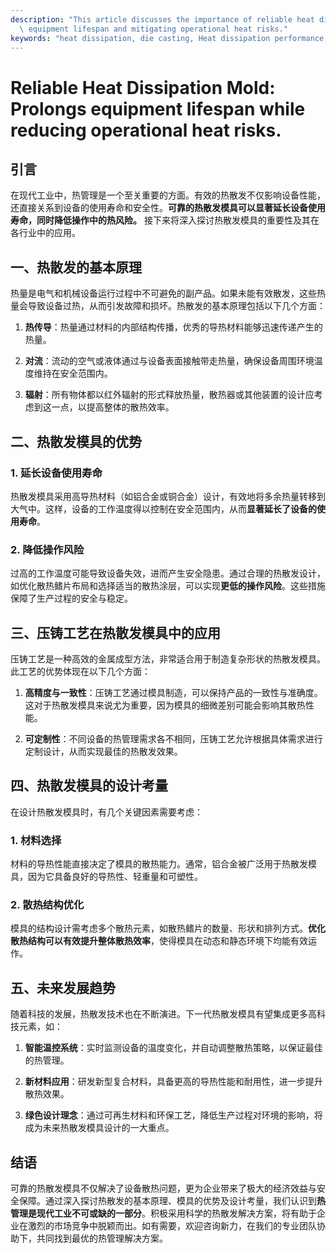 ```yaml
---
description: "This article discusses the importance of reliable heat dissipation molds in extending\
  \ equipment lifespan and mitigating operational heat risks."
keywords: "heat dissipation, die casting, Heat dissipation performance, Die casting process"
---
```

# Reliable Heat Dissipation Mold: Prolongs equipment lifespan while reducing operational heat risks.

## 引言

在现代工业中，热管理是一个至关重要的方面。有效的热散发不仅影响设备性能，还直接关系到设备的使用寿命和安全性。**可靠的热散发模具可以显著延长设备使用寿命，同时降低操作中的热风险。** 接下来将深入探讨热散发模具的重要性及其在各行业中的应用。

## 一、热散发的基本原理

热量是电气和机械设备运行过程中不可避免的副产品。如果未能有效散发，这些热量会导致设备过热，从而引发故障和损坏。热散发的基本原理包括以下几个方面：

1. **热传导**：热量通过材料的内部结构传播，优秀的导热材料能够迅速传递产生的热量。
  
2. **对流**：流动的空气或液体通过与设备表面接触带走热量，确保设备周围环境温度维持在安全范围内。

3. **辐射**：所有物体都以红外辐射的形式释放热量，散热器或其他装置的设计应考虑到这一点，以提高整体的散热效率。

## 二、热散发模具的优势

### 1. 延长设备使用寿命

热散发模具采用高导热材料（如铝合金或铜合金）设计，有效地将多余热量转移到大气中。这样，设备的工作温度得以控制在安全范围内，从而**显著延长了设备的使用寿命**。

### 2. 降低操作风险

过高的工作温度可能导致设备失效，进而产生安全隐患。通过合理的热散发设计，如优化散热鳍片布局和选择适当的散热涂层，可以实现**更低的操作风险**。这些措施保障了生产过程的安全与稳定。

## 三、压铸工艺在热散发模具中的应用

压铸工艺是一种高效的金属成型方法，非常适合用于制造复杂形状的热散发模具。此工艺的优势体现在以下几个方面：

1. **高精度与一致性**：压铸工艺通过模具制造，可以保持产品的一致性与准确度。这对于热散发模具来说尤为重要，因为模具的细微差别可能会影响其散热性能。

2. **可定制性**：不同设备的热管理需求各不相同，压铸工艺允许根据具体需求进行定制设计，从而实现最佳的热散发效果。

## 四、热散发模具的设计考量

在设计热散发模具时，有几个关键因素需要考虑：

### 1. 材料选择

材料的导热性能直接决定了模具的散热能力。通常，铝合金被广泛用于热散发模具，因为它具备良好的导热性、轻重量和可塑性。

### 2. 散热结构优化

模具的结构设计需考虑多个散热元素，如散热鳍片的数量、形状和排列方式。**优化散热结构可以有效提升整体散热效率**，使得模具在动态和静态环境下均能有效运作。

## 五、未来发展趋势

随着科技的发展，热散发技术也在不断演进。下一代热散发模具有望集成更多高科技元素，如：

1. **智能温控系统**：实时监测设备的温度变化，并自动调整散热策略，以保证最佳的热管理。

2. **新材料应用**：研发新型复合材料，具备更高的导热性能和耐用性，进一步提升散热效果。

3. **绿色设计理念**：通过可再生材料和环保工艺，降低生产过程对环境的影响，将成为未来热散发模具设计的一大重点。

## 结语

可靠的热散发模具不仅解决了设备散热问题，更为企业带来了极大的经济效益与安全保障。通过深入探讨热散发的基本原理、模具的优势及设计考量，我们认识到**热管理是现代工业不可或缺的一部分**。积极采用科学的热散发解决方案，将有助于企业在激烈的市场竞争中脱颖而出。如有需要，欢迎咨询新力，在我们的专业团队协助下，共同找到最优的热管理解决方案。
